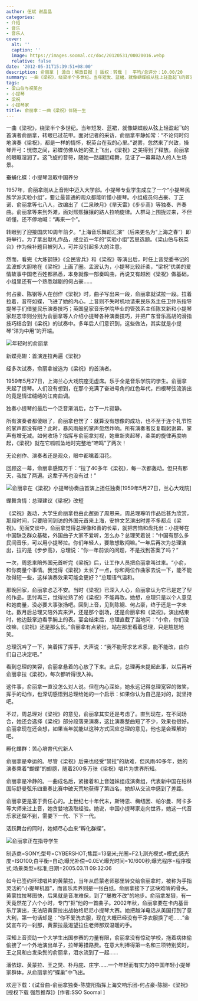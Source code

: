 ```yaml
---
author: 伍斌 谢晶晶
categories:
- 介绍
- 音乐
- 音乐人
cover:
  alt: ''
  caption: ''
  image: https://images.soomal.cc/doc/20120531/00020016.webp
  relative: false
date: '2012-05-31T15:39:51+08:00'
description: 俞丽拿 | 源自：解放日报 | 版权：转载 |  平均/总评分：10.00/20
summary: 一曲《梁祝》，绕梁半个多世纪。当年短发、蓝裙，就像蝴蝶般从弦上轻盈起飞的首演者俞丽拿，转眼已过花甲。面对记者的采访，俞丽拿平静如常：“不论何时何地演奏《梁祝》，都是一样的情怀，祝英台在我的心里。”说罢，忽然来了兴致，操琴开弓：恍惚之间，彩蝶仿佛从她的弦上飞出，《梁祝》之美得到了释放……
tags:
- 梁山伯与祝英台
- 小提琴
- 梁祝
- 小提琴家
title: 俞丽拿：一曲《梁祝》伴随一生
---
```


一曲《梁祝》，绕梁半个多世纪。当年短发、蓝裙，就像蝴蝶般从弦上轻盈起飞的首演者俞丽拿，转眼已过花甲。面对记者的采访，俞丽拿平静如常：“不论何时何地演奏《梁祝》，都是一样的情怀，祝英台在我的心里。”说罢，忽然来了兴致，操琴开弓：恍惚之间，彩蝶仿佛从她的弦上飞出，《梁祝》之美得到了释放。俞丽拿的眼眶湿润了。这飞旋的音符，随她一路翩跹翔舞，见证了一幕幕动人的人生场景。

蚕蛹化蝶：小提琴汲取中国养分

1957年，俞丽拿刚从上音附中迈入大学部。小提琴专业学生成立了一个“小提琴民族学派实验小组”，要让最普通的观众都能听懂小提琴。小组成员何占豪、丁芷诺、俞丽拿等七八人，改编出了《二泉映月》《旱天雷》《步步高》等独奏、齐奏曲。俞丽拿等来到外滩，面对熙熙攘攘的路人拉响旋律。人群马上围拢过来，不但听懂，还不停地喊：“再来一个”。

转眼到了迎接国庆10周年前夕。“上海音乐舞蹈汇演”（后来更名为“上海之春”）即将举行。为了拿出献礼作品，成立近一年的“实验小组”苦思选题。《梁山伯与祝英台》作为候补题目被列入，可并没引起多大的注意。

然而，看完《大炼钢铁》《全民皆兵》和《梁祝》等演出后，时任上音党委书记的孟波却大胆地在《梁祝》上画了圈。孟波认为，小提琴比较纤柔，“梁祝”优美的爱情故事中国老百姓都熟悉，本身就像一部奏鸣曲，再说又有越剧《梁祝》做基础，小组里还有一个熟悉越剧的何占豪……

何占豪、陈钢等人在创作《梁祝》时，曲子写出来一段，俞丽拿就试拉一段。拉着拉着，音符如蝶，飞进了她的内心。上音则不失时机地请来民乐系主任卫仲乐指导提琴手们借鉴民乐演奏技巧；英国皇家音乐学院毕业的管弦系主任陈又新和小提琴家赵志华则分别为俞丽拿等人介绍小提琴各种演奏技巧，并把广东音乐高胡的滑指技巧结合到《梁祝》的试奏中。多年后人们意识到，这些做法，其实就是小提琴“洋为中用”的开端。

![年轻时的俞丽拿](https://images.soomal.cc/doc/20120531/00020016.webp)





新蝶亮翅：首演连拉两遍《梁祝》

经多次试奏，俞丽拿被选为《梁祝》的首演者。

1959年5月27日，上海兰心大戏院座无虚席。乐手全是音乐学院的学生。俞丽拿夹起了提琴。人们没有想到，在那个充满了奋进号角的红色年代，四根琴弦流淌出的竟是情谊缱绻的江南曲调。

独奏小提琴的最后一个泛音渐消后，台下一片寂静。

所有演奏者都傻眼了，俞丽拿也愣了：就算没有想像的成功，也不至于连个礼节性的掌声都没有吧？此时，暴风雨般的掌声忽然炸响。所有演奏者反复鞠躬谢幕，掌声有增无减。如何收场？指挥与俞丽拿对视，她重新夹起琴，柔美的旋律再度响起，《梁祝》就在它呱呱坠地时完整地“啼鸣”了两次！

无论创作、演奏者还是观众，眼中都噙着泪花。

回顾这一幕，俞丽拿感慨万千：“拉了40多年《梁祝》，每一次都轰动。但只有那天，我拉了两遍。这辈子再也没有过！”

![俞丽拿在《梁祝》小提琴协奏曲首演上担任独奏[1959年5月27日，兰心大戏院]](https://images.soomal.cc/doc/20120529/00019947.webp)





蝶舞含情：总理建议《梁祝》改短

《梁祝》轰动，大学生俞丽拿也由此邂逅了周恩来。周总理聆听作品后甚为欣赏，那段时间，只要陪同到访的外国元首来上海，安排文艺演出时差不多都点《梁祝》。见面交谈中，俞丽拿觉得总理像和善的长辈，就把苦恼和盘托出：小提琴在中国缺乏群众基础，外国曲子大家不爱听，怎么办？总理笑着说：“中国有那么多民间音乐，可以用小提琴拉。你们年轻人，要敢想敢闯嘛。”一年后再次为总理演出，拉的是《步步高》，总理说：“你一年前谈的问题，不是找到答案了吗？”

一次，周恩来陪外国元首听完《梁祝》后，让工作人员把俞丽拿叫过来。“小俞，和你商量个事情。我觉得《梁祝》太长了一点，你和两位作曲家去说一下，能不能改得短一些，这样演奏效果可能会更好？”总理语气温和。

那晚回家，俞丽拿忐忑不安。当时《梁祝》已深入人心，俞丽拿认为它已是定了型的作品，思忖再三，觉得拉熟了的《梁祝》不能再改。她想，总理只是以个人意见和她商量，没必要大事张扬吧。回到上音，见到陈钢、何占豪，终于还是一字未吐。数月后总理又陪外宾来沪，还是那个剧场，还是俞丽拿和《梁祝》。演出结束时，他边鼓掌边看手腕上的表。宴会结束后，总理直截了当地问：“小俞，你们没改嘛，《梁祝》还是那么长。”俞丽拿有点紧张，站在那里看着总理，只是尴尬地笑。

总理沉吟了一下，笑着挥了挥手，大声说：“我不能苛求艺术家，能不能改，由你们自己决定吧。”

看到总理的笑容，俞丽拿悬着的心放了下来。此后，总理再未提起此事，以后再听俞丽拿拉《梁祝》，每次都听得很入神。

这件事，俞丽拿一直没怎么对人说。但在内心深处，她永远记得总理宽容的微笑，挥手的动作，也深切感悟到总理给她的一个启示：如果你认为自己是对的，就坚持吧。

不过，周总理对《梁祝》的意见，俞丽拿其实还是考虑了。直到现在，在不同场合，她还会选择《梁祝》部分段落来演奏，这比演奏整曲短了不少，效果也很好。俞丽拿现在还会想，如果当年就能以这种方式回应总理的意见，他也是会理解的吧。

孵化蝶群：苦心培育代代新人

俞丽拿是幸运的。尽管《梁祝》后来也经受“禁拉”的劫难，但风雨40多年，她的演奏乘着“蝴蝶”的翅膀，随着200多万张《梁祝》唱片为世界所知。

俞丽拿是冷静的。一曲成名后，紧接着和上音姐妹组成演奏组，代表新中国在柏林国际舒曼弦乐四重奏比赛中破天荒地获得了第四名，她却从交流中感到了差距。

俞丽拿更是富于责任心的。上世纪七十年代末，斯特恩、梅纽因、帕尔曼、阿卡多等大师来过上音，她贪婪地汲取经验。她说，中国小提琴家走向世界，她这一代音乐家还做不到，需要下一代、下下一代。

活跃舞台的同时，她倾尽心血来“孵化群蝶”。

![俞丽拿正在指导学生](https://images.soomal.cc/doc/20120531/00020015.webp)

制造商=SONY;型号=CYBERSHOT;焦距=13毫米;光圈=F2.1;测光模式=模式;感光度=ISO100;白平衡=自动;曝光补偿=0.0EV;曝光时间=10/600秒;曝光程序=程序模式;场景类型=标准;日期=2005.03.11 09:32:06



如今已签约环球唱片的黄蒙拉，当年从启蒙老师那里转交给俞丽拿时，被称为手指灵活的“小提琴机器”，而音乐素养则是一张白纸。俞丽拿接下了这块难啃的骨头。黄蒙拉拉琴图快，后果就是音准难保，到了“屡教不改”的地步。俞丽拿发狠，有一天竟然花了六个小时，专门“抠”他的一首曲子。2002年秋，俞丽拿要在卡内基音乐厅演出，无法陪黄蒙拉出战帕格尼尼小提琴大赛。她把越洋电话从美国打到了意大利，第一句话却是：“你不爱洗衣服，现在大概已经没有干净衣服换了吧……”金奖宣布的一刹那，黄蒙拉最渴望拉住老师那双温暖的手。

深知上音资助一个大学生出国参赛的力量有限，俞丽拿没有惊动学校，拖着病体偷偷接了一个外地演出单子，拉琴筹措路费。在意大利捧得第一名和三项特别奖时，王之炅和白发染鬓的俞丽拿，泪水流到了一起……

潘依琼、黄蒙拉、王之炅、朴丹庇、庄宇……一个年轻而有实力的中国年轻小提琴家群体，从俞丽拿的“蝶巢”中飞出。

欢迎下载：《试音曲-俞丽拿独奏-陈燮阳指挥上海交响乐团-何占豪-陈钢-《梁祝》 [授权下载 强烈推荐]》[作者:SSO Soomal ]